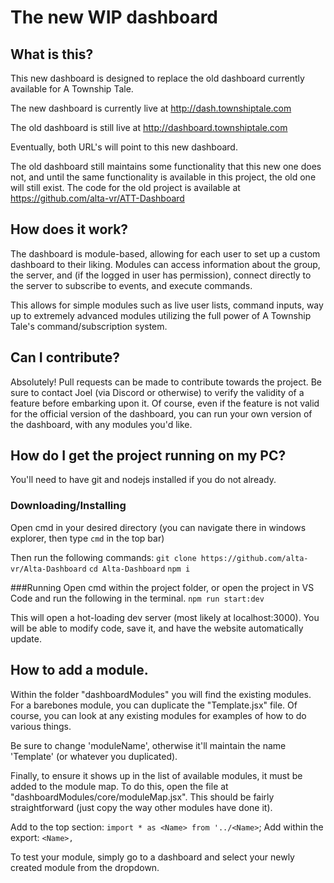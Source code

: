 # The new WIP dashboard

## What is this?
This new dashboard is designed to replace the old dashboard currently available for A Township Tale.

The new dashboard is currently live at http://dash.townshiptale.com

The old dashboard is still live at http://dashboard.townshiptale.com

Eventually, both URL's will point to this new dashboard.

The old dashboard still maintains some functionality that this new one does not, and until the same functionality is available in this project, the old one will still exist.
The code for the old project is available at https://github.com/alta-vr/ATT-Dashboard

## How does it work?
The dashboard is module-based, allowing for each user to set up a custom dashboard to their liking.
Modules can access information about the group, the server, and (if the logged in user has permission), connect directly to the server to subscribe to events, and execute commands.

This allows for simple modules such as live user lists, command inputs, way up to extremely advanced modules utilizing the full power of A Township Tale's command/subscription system.

## Can I contribute?
Absolutely! Pull requests can be made to contribute towards the project. Be sure to contact Joel (via Discord or otherwise) to verify the validity of a feature before embarking upon it. Of course, even if the feature is not valid for the official version of the dashboard, you can run your own version of the dashboard, with any modules you'd like.

## How do I get the project running on my PC?
You'll need to have git and nodejs installed if you do not already.

### Downloading/Installing
Open cmd in your desired directory (you can navigate there in windows explorer, then type `cmd` in the top bar)

Then run the following commands:
`git clone https://github.com/alta-vr/Alta-Dashboard`
`cd Alta-Dashboard`
`npm i`

###Running
Open cmd within the project folder, or open the project in VS Code and run the following in the terminal.
`npm run start:dev`

This will open a hot-loading dev server (most likely at localhost:3000).
You will be able to modify code, save it, and have the website automatically update.

## How to add a module.
Within the folder "dashboardModules" you will find the existing modules.
For a barebones module, you can duplicate the "Template.jsx" file.
Of course, you can look at any existing modules for examples of how to do various things.

Be sure to change 'moduleName', otherwise it'll maintain the name 'Template' (or whatever you duplicated).

Finally, to ensure it shows up in the list of available modules, it must be added to the module map.
To do this, open the file at "dashboardModules/core/moduleMap.jsx".
This should be fairly straightforward (just copy the way other modules have done it).

Add to the top section: `import * as <Name> from '../<Name>`;
Add within the export: `<Name>,`

To test your module, simply go to a dashboard and select your newly created module from the dropdown.
